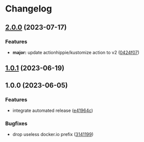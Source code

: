 # Changelog

## [2.0.0](https://github.com/kustomhippie/cinder-csi/compare/v1.0.1...v2.0.0) (2023-07-17)


### Features

* **major:** update actionhippie/kustomize action to v2 ([0424f07](https://github.com/kustomhippie/cinder-csi/commit/0424f073a8c573d5f06549935ef3c80eac49d5bb))

## [1.0.1](https://github.com/kustomhippie/cinder-csi/compare/v1.0.0...v1.0.1) (2023-06-19)

## 1.0.0 (2023-06-05)


### Features

* integrate automated release ([e41964c](https://github.com/kustomhippie/cinder-csi/commit/e41964c025be299878b00ab1009cdf2e615c87cf))


### Bugfixes

* drop useless docker.io prefix ([3141199](https://github.com/kustomhippie/cinder-csi/commit/31411991b4a1c2fc3fde70341afdbead5d6572c1))
